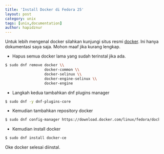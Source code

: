 ```yaml
---
title: 'Install Docker di Fedora 25'
layout: post
category: unix
tags: [unix,documentation]
author: hapidznur
---
```


Untuk lebih mengenal docker silahkan kunjungi situs resmi [docker][docker].
Ini hanya dokumentasi saya saja. Mohon maaf jika kurang lengkap.

- Hapus semua docker lama yang sudah terinstal jika ada.
```bash
$ sudo dnf remove docker \\
                  docker-common \\
                  docker-selinux \\
                  docker-engine-selinux \\
                  docker-engine
```
- Langkah kedua tambahkan dnf plugins manager
```bash
$ sudo dnf -y dnf-plugins-core
```
- Kemudian tambahkan repository docker
```bash
$ sudo dnf config-manager https://download.docker.com/linux/fedora/docker-ce.repo
```
- Kemudian install docker
```bash
$ sudo dnf install docker-ce
```

Oke docker selesai diinstal. 

[docker]:https://www.docker.com

